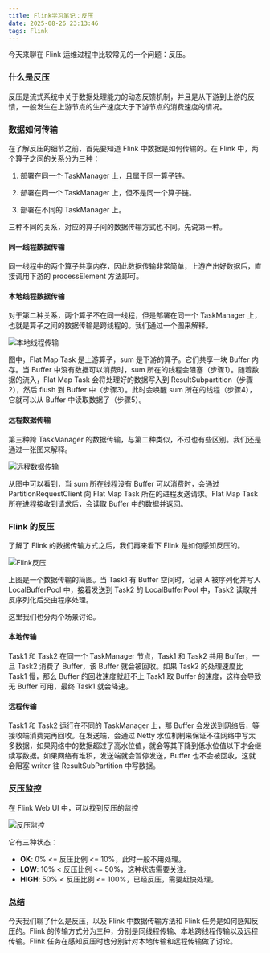 ```yaml
---
title: Flink学习笔记：反压
date: 2025-08-26 23:13:46
tags: Flink
---
```


今天来聊在 Flink 运维过程中比较常见的一个问题：反压。<!-- more -->

### 什么是反压

反压是流式系统中关于数据处理能力的动态反馈机制，并且是从下游到上游的反馈，一般发生在上游节点的生产速度大于下游节点的消费速度的情况。

### 数据如何传输

在了解反压的细节之前，首先要知道 Flink 中数据是如何传输的。在 Flink 中，两个算子之间的关系分为三种：

1. 部署在同一个 TaskManager 上，且属于同一算子链。

2. 部署在同一个 TaskManager 上，但不是同一个算子链。

3. 部署在不同的 TaskManager 上。

三种不同的关系，对应的算子间的数据传输方式也不同。先说第一种。

#### 同一线程数据传输

同一线程中的两个算子共享内存，因此数据传输非常简单，上游产出好数据后，直接调用下游的 processElement 方法即可。

#### 本地线程数据传输

对于第二种关系，两个算子不在同一线程，但是部署在同一个 TaskManager 上，也就是算子之间的数据传输是跨线程的。我们通过一个图来解释。

![本地线程传输](https://res.cloudinary.com/dxydgihag/image/upload/v1757168841/Blog/flink/7/Flink%E9%80%9A%E4%BF%A1.png)

图中，Flat Map Task 是上游算子，sum 是下游的算子。它们共享一块 Buffer 内存。当 Buffer 中没有数据可以消费时，sum 所在的线程会阻塞（步骤1）。随着数据的流入，Flat Map Task 会将处理好的数据写入到 ResultSubpartition（步骤2），然后 flush 到 Buffer 中（步骤3）。此时会唤醒 sum 所在的线程（步骤4），它就可以从 Buffer 中读取数据了（步骤5）。

#### 远程数据传输

第三种跨 TaskManager 的数据传输，与第二种类似，不过也有些区别。我们还是通过一张图来解释。

![远程数据传输](https://res.cloudinary.com/dxydgihag/image/upload/v1757170148/Blog/flink/7/Flink%E8%BF%9C%E7%A8%8B%E6%95%B0%E6%8D%AE%E4%BC%A0%E8%BE%93.png)

从图中可以看到，当 sum 所在线程没有 Buffer 可以消费时，会通过 PartitionRequestClient 向 Flat Map Task 所在的进程发送请求。Flat Map Task 所在进程接收到请求后，会读取 Buffer 中的数据并返回。

### Flink 的反压

了解了 Flink 的数据传输方式之后，我们再来看下 Flink 是如何感知反压的。

![Flink反压](https://res.cloudinary.com/dxydgihag/image/upload/v1757170638/Blog/flink/7/Flink%E5%8F%8D%E5%8E%8B%E8%BF%87%E7%A8%8B.png)

上图是一个数据传输的简图。当 Task1 有 Buffer 空间时，记录 A 被序列化并写入 LocalBufferPool 中，接着发送到 Task2 的 LocalBufferPool 中，Task2 读取并反序列化后交由程序处理。

这里我们也分两个场景讨论。

#### 本地传输

Task1 和 Task2 在同一个 TaskManager 节点，Task1 和 Task2 共用 Buffer，一旦 Task2 消费了 Buffer，该 Buffer 就会被回收。如果 Task2 的处理速度比 Task1 慢，那么 Buffer 的回收速度就赶不上 Task1 取 Buffer 的速度，这样会导致无 Buffer 可用，最终 Task1 就会降速。

#### 远程传输

Task1 和 Task2 运行在不同的 TaskManager 上，那 Buffer 会发送到网络后，等接收端消费完再回收。在发送端，会通过 Netty 水位机制来保证不往网络中写太多数据，如果网络中的数据超过了高水位值，就会等其下降到低水位值以下才会继续写数据。如果网络有堆积，发送端就会暂停发送，Buffer 也不会被回收，这就会阻塞 writer 往 ResultSubPartition 中写数据。

### 反压监控

在 Flink Web UI 中，可以找到反压的监控

![反压监控](https://res.cloudinary.com/dxydgihag/image/upload/v1757254334/Blog/flink/7/back_pressure_subtasks.png)

它有三种状态：

- **OK**: 0% <= 反压比例 <= 10%，此时一般不用处理。
- **LOW**: 10% < 反压比例 <= 50%，这种状态需要关注。
- **HIGH**: 50% < 反压比例 <= 100%，已经反压，需要赶快处理。

### 总结

今天我们聊了什么是反压，以及 Flink 中数据传输方法和 Flink 任务是如何感知反压的。Flink 的传输方式分为三种，分别是同线程传输、本地跨线程传输以及远程传输。Flink 任务在感知反压时也分别针对本地传输和远程传输做了讨论。
